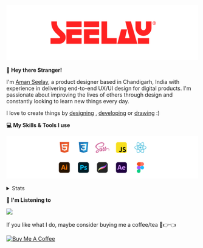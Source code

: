 [![banner](./images/seelay.svg)](https://www.seelay.in)

**👋 Hey there Stranger!**

I'm [Aman Seelay](https://www.seelay.in), a product designer based in Chandigarh, India with experience in delivering end-to-end UX/UI design for digital products. I'm passionate about improving the lives of others through design and constantly looking to learn new things every day.

I love to create things by [designing](https://www.seelay.in/#work) , [developing](https://www.seelay.in/#projects) or [drawing](https://art.seelay.in) :)

**💻 My Skills & Tools I use**

[![banner](./images/skills&tools.svg)](https://www.seelay.in/about)

<details>
  <summary>Stats</summary>

---

<!--START_SECTION:waka-->
![Profile Views](http://img.shields.io/badge/Profile%20Views-0-blue)

**🐱 My GitHub Data** 

> 📦 780.1 kB Used in GitHub's Storage 
 > 
> 🏆 166 Contributions in the Year 2024
 > 
> 💼 Opted to Hire
 > 
> 📜 1 Public Repository 
 > 
> 🔑 43 Private Repository 
 > 
**I'm a Night 🦉** 

```text
🌞 Morning                302 commits         ████░░░░░░░░░░░░░░░░░░░░░   15.17 % 
🌆 Daytime                332 commits         ████░░░░░░░░░░░░░░░░░░░░░   16.68 % 
🌃 Evening                618 commits         ████████░░░░░░░░░░░░░░░░░   31.04 % 
🌙 Night                  739 commits         █████████░░░░░░░░░░░░░░░░   37.12 % 
```
📅 **I'm Most Productive on Sunday** 

```text
Monday                   255 commits         ███░░░░░░░░░░░░░░░░░░░░░░   12.81 % 
Tuesday                  304 commits         ████░░░░░░░░░░░░░░░░░░░░░   15.27 % 
Wednesday                171 commits         ██░░░░░░░░░░░░░░░░░░░░░░░   08.59 % 
Thursday                 339 commits         ████░░░░░░░░░░░░░░░░░░░░░   17.03 % 
Friday                   249 commits         ███░░░░░░░░░░░░░░░░░░░░░░   12.51 % 
Saturday                 295 commits         ████░░░░░░░░░░░░░░░░░░░░░   14.82 % 
Sunday                   378 commits         █████░░░░░░░░░░░░░░░░░░░░   18.99 % 
```


📊 **This Week I Spent My Time On** 

```text
🕑︎ Time Zone: Asia/Kolkata

💬 Programming Languages: 
Other                    7 mins              █████████████░░░░░░░░░░░░   53.06 % 
JavaScript               6 mins              ███████████░░░░░░░░░░░░░░   45.05 % 
JSON                     0 secs              ░░░░░░░░░░░░░░░░░░░░░░░░░   01.89 % 

🔥 Editors: 
Chrome                   8 mins              █████████████░░░░░░░░░░░░   53.61 % 
VS Code                  6 mins              ████████████░░░░░░░░░░░░░   46.39 % 

💻 Operating System: 
Windows                  14 mins             █████████████████████████   100.00 % 
```

**I Mostly Code in JavaScript** 

```text
JavaScript               25 repos            ██████████████░░░░░░░░░░░   55.56 % 
TypeScript               12 repos            ███████░░░░░░░░░░░░░░░░░░   26.67 % 
HTML                     5 repos             ███░░░░░░░░░░░░░░░░░░░░░░   11.11 % 
Java                     3 repos             ██░░░░░░░░░░░░░░░░░░░░░░░   06.67 % 
```




 Last Updated on 01/11/2024 06:48:20 UTC
<!--END_SECTION:waka-->

---

 </details>

**🎵 I'm Listening to**

<object data="https://now-play.vercel.app/api/generate?uid=7a17a86e-d6b7-43b5-8d9c-1d6dae42a779" >

  <img src="https://now-play.vercel.app/api/generate?uid=7a17a86e-d6b7-43b5-8d9c-1d6dae42a779" />

</object>

If you like what I do, maybe consider buying me a coffee/tea 🥺👉👈

<a href="https://www.buymeacoffee.com/seelay" target="_blank"><img src="https://cdn.buymeacoffee.com/buttons/v2/default-red.png" alt="Buy Me A Coffee" width="150" ></a>
